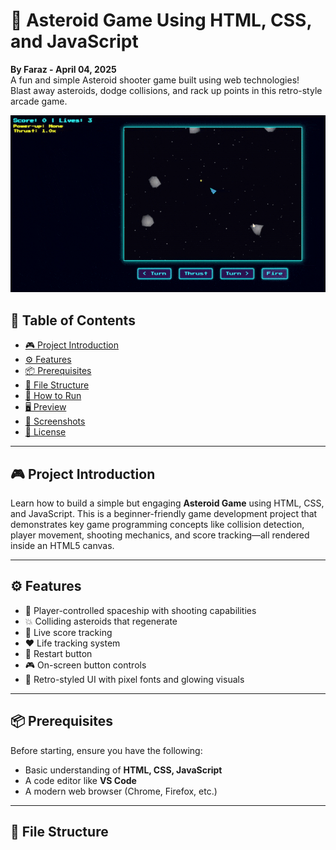 # 🚀 Asteroid Game Using HTML, CSS, and JavaScript

**By Faraz - April 04, 2025**  
A fun and simple Asteroid shooter game built using web technologies!  
Blast away asteroids, dodge collisions, and rack up points in this retro-style arcade game.  

![Asteroid Game Demo](create-asteroid-game-using-html-css-and-javascript.gif)

## 🧠 Table of Contents

- [🎮 Project Introduction](#-project-introduction)
- [⚙️ Features](#️-features)
- [📦 Prerequisites](#-prerequisites)
- [📂 File Structure](#-file-structure)
- [🚀 How to Run](#-how-to-run)
- [🖥️ Preview](#️-preview)
- [📸 Screenshots](#-screenshots)
- [📜 License](#-license)

---

## 🎮 Project Introduction

Learn how to build a simple but engaging **Asteroid Game** using HTML, CSS, and JavaScript. This is a beginner-friendly game development project that demonstrates key game programming concepts like collision detection, player movement, shooting mechanics, and score tracking—all rendered inside an HTML5 canvas.

---

## ⚙️ Features

- 🔫 Player-controlled spaceship with shooting capabilities  
- 💥 Colliding asteroids that regenerate  
- 💯 Live score tracking  
- ❤️ Life tracking system  
- 🔁 Restart button  
- 🎮 On-screen button controls  
- 🎨 Retro-styled UI with pixel fonts and glowing visuals

---

## 📦 Prerequisites

Before starting, ensure you have the following:

- Basic understanding of **HTML, CSS, JavaScript**
- A code editor like **VS Code**
- A modern web browser (Chrome, Firefox, etc.)

---

## 📂 File Structure

